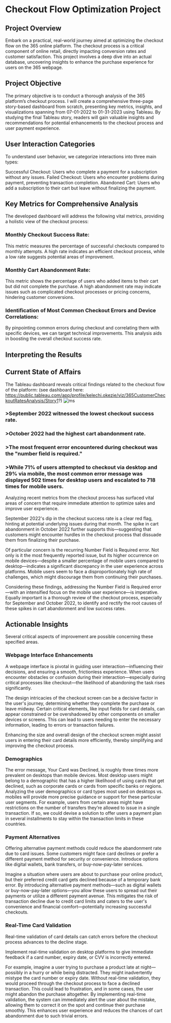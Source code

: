 # Checkout Flow Optimization Project
## Project Overview
Embark on a practical, real-world journey aimed at optimizing the checkout flow on the 365 online platform. The checkout process is a critical component of online retail, directly impacting conversion rates and customer satisfaction. This project involves a deep dive into an actual database, uncovering insights to enhance the purchase experience for users on the 365 webpage.

## Project Objective
The primary objective is to conduct a thorough analysis of the 365 platform’s checkout process. I will create a comprehensive three-page story-based dashboard from scratch, presenting key metrics, insights, and visualizations spanning from 07-01-2022 to 01-31-2023 using Tableau. By studying the final Tableau story, readers will gain valuable insights and recommendations for potential enhancements to the checkout process and user payment experience.

## User Interaction Categories
To understand user behavior, we categorize interactions into three main types:

Successful Checkout: Users who complete a payment for a subscription without any issues.
Failed Checkout: Users who encounter problems during payment, preventing transaction completion.
Abandoned Cart: Users who add a subscription to their cart but leave without finalizing the payment.

## Key Metrics for Comprehensive Analysis
The developed dashboard will address the following vital metrics, providing a holistic view of the checkout process:

### Monthly Checkout Success Rate:
This metric measures the percentage of successful checkouts compared to monthly attempts. A high rate indicates an efficient checkout process, while a low rate suggests potential areas of improvement.

### Monthly Cart Abandonment Rate: 
This metric shows the percentage of users who added items to their cart but did not complete the purchase. A high abandonment rate may indicate issues such as complicated checkout processes or pricing concerns, hindering customer conversions.

### Identification of Most Common Checkout Errors and Device Correlations: 
By pinpointing common errors during checkout and correlating them with specific devices, we can target technical improvements. This analysis aids in boosting the overall checkout success rate.

## Interpreting the Results
## Current State of Affairs

The Tableau dashboard reveals critical findings related to the checkout flow of the platform: (see dashboard here: https://public.tableau.com/app/profile/kelechi.okezie/viz/365CustomerCheckoutRatesAnalysis/Story1?)
![ms](https://github.com/Kelechi-Okezie/Checkout-Flow-Optimization-Project/assets/141277019/4edb404a-db3d-4c75-97a4-9345b62d8b20)

### >September 2022 witnessed the lowest checkout success rate.
### >October 2022 had the highest cart abandonment rate.
### >The most frequent error encountered during checkout was the "number field is required."
### >While 71% of users attempted to checkout via desktop and 29% via mobile, the most common error message was displayed 502 times for desktop users and escalated to 718 times for mobile users.
Analyzing recent metrics from the checkout process has surfaced vital areas of concern that require immediate attention to optimize sales and improve user experience.

September 2022's dip in the checkout success rate is a clear red flag, hinting at potential underlying issues during that month. The spike in cart abandonment in October 2022 further supports this—suggesting that customers might encounter hurdles in the checkout process that dissuade them from finalizing their purchase.

Of particular concern is the recurring Number Field is Required error. Not only is it the most frequently reported issue, but its higher occurrence on mobile devices—despite a smaller percentage of mobile users compared to desktop—indicates a significant discrepancy in the user experience across platforms. Mobile users seem to face a disproportionately high rate of challenges, which might discourage them from continuing their purchases.

Considering these findings, addressing the Number Field is Required error—with an intensified focus on the mobile user experience—is imperative. Equally important is a thorough review of the checkout process, especially for September and October 2022, to identify and rectify the root causes of these spikes in cart abandonment and low success rates.

## Actionable Insights
Several critical aspects of improvement are possible concerning these specified areas.

### Webpage Interface Enhancements
A webpage interface is pivotal in guiding user interaction—influencing their decisions, and ensuring a smooth, frictionless experience. When users encounter obstacles or confusion during their interaction—especially during critical processes like checkout—the likelihood of abandoning the task rises significantly.

The design intricacies of the checkout screen can be a decisive factor in the user's journey, determining whether they complete the purchase or leave midway. Certain critical elements, like input fields for card details, can appear constrained or be overshadowed by other components on smaller devices or screens. This can lead to users needing to enter the necessary information, leading to errors or transaction failures.

Enhancing the size and overall design of the checkout screen might assist users in entering their card details more efficiently, thereby simplifying and improving the checkout process.

### Demographics
The error message, Your Card was Declined, is roughly three times more prevalent on desktops than mobile devices. Most desktop users might belong to a demographic that has a higher likelihood of using cards that get declined, such as corporate cards or cards from specific banks or regions. Analyzing the user demographics or card types most used on desktops vs. mobiles will provide more precise guidance or support for these particular user segments. For example, users from certain areas might have restrictions on the number of transfers they’re allowed to issue in a single transaction. If so, we could devise a solution to offer users a payment plan in several installments to stay within the transaction limits in these countries.

### Payment Alternatives
Offering alternative payment methods could reduce the abandonment rate due to card issues.
Some customers might face card declines or prefer a different payment method for security or convenience. Introduce options like digital wallets, bank transfers, or buy-now-pay-later services.

Imagine a situation where users are about to purchase your online product, but their preferred credit card gets declined because of a temporary bank error. By introducing alternative payment methods—such as digital wallets or buy-now-pay-later options—you allow these users to spread out their payments or utilize a different payment avenue. This mitigates the risk of transaction decline due to credit card limits and caters to the user's convenience and financial comfort—potentially increasing successful checkouts.

### Real-Time Card Validation
Real-time validation of card details can catch errors before the checkout process advances to the decline stage.

Implement real-time validation on desktop platforms to give immediate feedback if a card number, expiry date, or CVV is incorrectly entered.

For example, imagine a user trying to purchase a product late at night—possibly in a hurry or while being distracted. They might inadvertently mistype the card number or expiry date. Without real-time validation, they would proceed through the checkout process to face a declined transaction. This could lead to frustration, and in some cases, the user might abandon the purchase altogether. By implementing real-time validation, the system can immediately alert the user about the mistake, allowing them to correct it on the spot and continue their purchase smoothly. This enhances user experience and reduces the chances of cart abandonment due to such trivial errors.
